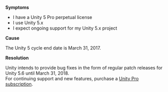
        

**Symptoms** 

*   I have a Unity 5 Pro perpetual license
*   I use Unity 5.x
*   I expect ongoing support for my Unity 5.x project

**Cause** 

The Unity 5 cycle end date is March 31, 2017.

**Resolution** 

Unity intends to provide bug fixes in the form of regular patch releases for Unity 5.6 until March 31, 2018.  
For continuing support and new features, purchase a [Unity Pro subscription](https://store.unity.com/products/unity-pro).

      